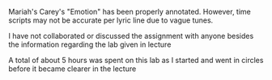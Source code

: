 Mariah's Carey's "Emotion" has been properly annotated. However, time scripts may not be accurate per lyric line due to vague tunes.

I have not collaborated or discussed the assignment with anyone besides the information regarding the lab given in lecture

A total of about 5 hours was spent on this lab as I started and went in circles before it became clearer in the lecture
